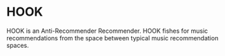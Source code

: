 # HOOK
HOOK is an Anti-Recommender Recommender. HOOK fishes for music recommendations from the space between typical music recommendation spaces.
